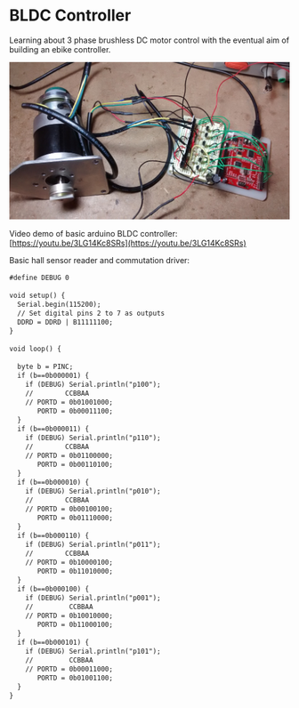 # BLDC Controller

Learning about 3 phase brushless DC motor control with the eventual aim of building an ebike controller.

![1.jpg](images/1.jpg)

Video demo of basic arduino BLDC controller: [https://youtu.be/3LG14Kc8SRs](https://youtu.be/3LG14Kc8SRs)


Basic hall sensor reader and commutation driver:

    #define DEBUG 0

    void setup() {
      Serial.begin(115200);
      // Set digital pins 2 to 7 as outputs
      DDRD = DDRD | B11111100;
    }

    void loop() {
     
      byte b = PINC;
      if (b==0b000001) {
        if (DEBUG) Serial.println("p100");
        //        CCBBAA
        // PORTD = 0b01001000;
           PORTD = 0b00011100;
      }
      if (b==0b000011) {
        if (DEBUG) Serial.println("p110");
        //        CCBBAA
        // PORTD = 0b01100000;
           PORTD = 0b00110100;
      }
      if (b==0b000010) {
        if (DEBUG) Serial.println("p010");
        //        CCBBAA
        // PORTD = 0b00100100;
           PORTD = 0b01110000;
      }
      if (b==0b000110) {
        if (DEBUG) Serial.println("p011");
        //        CCBBAA
        // PORTD = 0b10000100;
           PORTD = 0b11010000;
      }
      if (b==0b000100) {
        if (DEBUG) Serial.println("p001");
        //         CCBBAA
        // PORTD = 0b10010000;
           PORTD = 0b11000100;
      }
      if (b==0b000101) {
        if (DEBUG) Serial.println("p101");
        //         CCBBAA
        // PORTD = 0b00011000;
           PORTD = 0b01001100;
      }
    }


